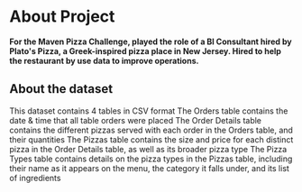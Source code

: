 # About Project
**For the Maven Pizza Challenge, played the role of a BI Consultant hired by Plato's Pizza, a Greek-inspired pizza place in New Jersey. Hired to help the restaurant by use data to improve operations.**
## About the dataset
This dataset contains 4 tables in CSV format
The Orders table contains the date & time that all table orders were placed
The Order Details table contains the different pizzas served with each order in the Orders table, and their quantities
The Pizzas table contains the size and price for each distinct pizza in the Order Details table, as well as its broader pizza type
The Pizza Types table contains details on the pizza types in the Pizzas table, including their name as it appears on the menu, the category it falls under, and its list of ingredients
